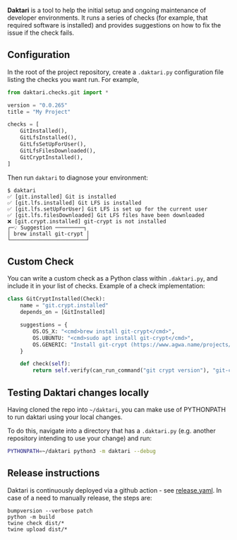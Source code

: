 **Daktari** is a tool to help the initial setup and ongoing maintenance of developer environments. It runs a series of checks (for example, that required software is installed) and provides suggestions on how to fix the issue if the check fails.

## Configuration

In the root of the project repository, create a `.daktari.py` configuration file listing the checks you want run. For example,

```python
from daktari.checks.git import *

version = "0.0.265"
title = "My Project"

checks = [
    GitInstalled(),
    GitLfsInstalled(),
    GitLfsSetUpForUser(),
    GitLfsFilesDownloaded(),
    GitCryptInstalled(),
]
```

Then run `daktari` to diagnose your environment:

```
$ daktari
✅ [git.installed] Git is installed
✅ [git.lfs.installed] Git LFS is installed
✅ [git.lfs.setUpForUser] Git LFS is set up for the current user
✅ [git.lfs.filesDownloaded] Git LFS files have been downloaded
❌ [git.crypt.installed] git-crypt is not installed
┌─💡 Suggestion ─────────┐
│ brew install git-crypt │
└────────────────────────┘
```

## Custom Check

You can write a custom check as a Python class within `.daktari.py`, and include it in your list of checks. Example of a check implementation:

```python
class GitCryptInstalled(Check):
    name = "git.crypt.installed"
    depends_on = [GitInstalled]

    suggestions = {
        OS.OS_X: "<cmd>brew install git-crypt</cmd>",
        OS.UBUNTU: "<cmd>sudo apt install git-crypt</cmd>",
        OS.GENERIC: "Install git-crypt (https://www.agwa.name/projects/git-crypt/)",
    }

    def check(self):
        return self.verify(can_run_command("git crypt version"), "git-crypt is <not/> installed")
```

## Testing Daktari changes locally

Having cloned the repo into `~/daktari`, you can make use of PYTHONPATH to run daktari using your local changes.

To do this, navigate into a directory that has a `.daktari.py` (e.g. another repository intending to use your change) and run:

```bash
PYTHONPATH=~/daktari python3 -m daktari --debug
```

## Release instructions

Daktari is continuously deployed via a github action - see [release.yaml](.github/workflows/release.yaml). 
In case of a need to manually release, the steps are:

```
bumpversion --verbose patch
python -m build
twine check dist/*
twine upload dist/*
```

